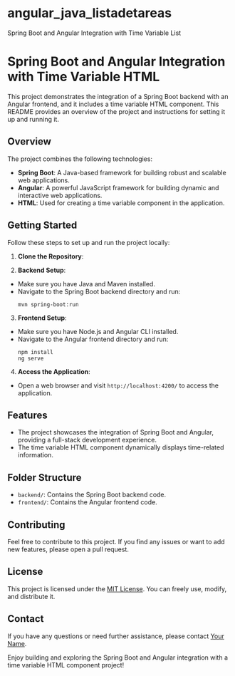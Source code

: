 # angular_java_listadetareas
 Spring Boot and Angular Integration with Time Variable List 

 # Spring Boot and Angular Integration with Time Variable HTML

This project demonstrates the integration of a Spring Boot backend with an Angular frontend, and it includes a time variable HTML component. This README provides an overview of the project and instructions for setting it up and running it.

## Overview

The project combines the following technologies:

- **Spring Boot**: A Java-based framework for building robust and scalable web applications.
- **Angular**: A powerful JavaScript framework for building dynamic and interactive web applications.
- **HTML**: Used for creating a time variable component in the application.

## Getting Started

Follow these steps to set up and run the project locally:

1. **Clone the Repository**:


2. **Backend Setup**:
- Make sure you have Java and Maven installed.
- Navigate to the Spring Boot backend directory and run:
  ```
  mvn spring-boot:run
  ```

3. **Frontend Setup**:
- Make sure you have Node.js and Angular CLI installed.
- Navigate to the Angular frontend directory and run:
  ```
  npm install
  ng serve
  ```

4. **Access the Application**:
- Open a web browser and visit `http://localhost:4200/` to access the application.

## Features

- The project showcases the integration of Spring Boot and Angular, providing a full-stack development experience.
- The time variable HTML component dynamically displays time-related information.

## Folder Structure

- `backend/`: Contains the Spring Boot backend code.
- `frontend/`: Contains the Angular frontend code.

## Contributing

Feel free to contribute to this project. If you find any issues or want to add new features, please open a pull request.

## License

This project is licensed under the [MIT License](LICENSE). You can freely use, modify, and distribute it.

## Contact

If you have any questions or need further assistance, please contact [Your Name](mailto:juanchoabril@gmail.com).

Enjoy building and exploring the Spring Boot and Angular integration with a time variable HTML component project!

